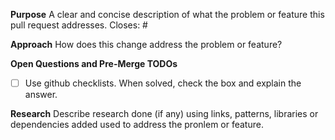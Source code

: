 **Purpose**
A clear and concise description of what the problem or feature this pull request addresses.
Closes: #

**Approach**
How does this change address the problem or feature?

**Open Questions and Pre-Merge TODOs**

- [ ] Use github checklists. When solved, check the box and explain the answer.

**Research**
Describe research done (if any) using links, patterns, libraries or dependencies added used to address the pronlem or feature.
